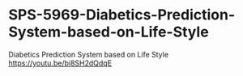 # SPS-5969-Diabetics-Prediction-System-based-on-Life-Style
Diabetics Prediction System based on Life Style
https://youtu.be/bi8SH2dQdqE
